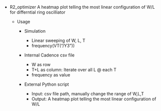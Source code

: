* R2_optimizer
A heatmap plot telling the most linear configuration of W/L for differntial ring oscilliator 

  * Usage
    * Simulation
       * Linear sweeping of W, L, T
       * frequency(VT(“/Y3”))

    * Internal Cadence csv file
       * W as row
       * T+L as column: Iterate over all L @ each T
       * frequency as value

    * External Python script
       * Input: csv file path, manually change the range of W,L,T
       * Output: A heatmap plot telling the most linear configuration of W/L 

